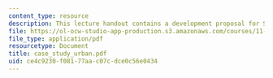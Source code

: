 ```yaml
---
content_type: resource
description: This lecture handout contains a development proposal for Singapore.
file: https://ol-ocw-studio-app-production.s3.amazonaws.com/courses/11-952-foshan-china-workshop-spring-2004/ce4c9230f08177aac07cdce0c56e0434_case_study_urban.pdf
file_type: application/pdf
resourcetype: Document
title: case_study_urban.pdf
uid: ce4c9230-f081-77aa-c07c-dce0c56e0434
---
```

